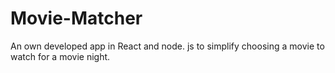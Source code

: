# Movie-Matcher
An own developed app in React and node. js to simplify choosing a movie to watch for a movie night.
